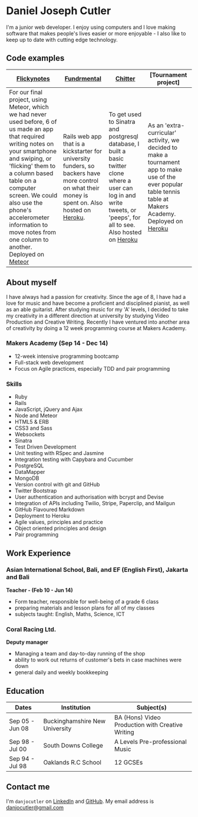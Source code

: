 Daniel Joseph Cutler
======================
I'm a junior web developer. I enjoy using computers and I love making software that makes people's lives easier or more enjoyable - I also like to keep up to date with cutting edge technology.

Code examples
-------------

| [Flickynotes] | [Fundrmental] | [Chitter] | [Tournament project] |
|-----------------|--------- |---------- |------------ |
| For our final project, using Meteor, which we had never used before, 6 of us made an app that required writing notes on your smartphone and swiping, or 'flicking' them to a column based table on a computer screen. We could also use the phone's accelerometer information to move notes from one column to another. Deployed on [Meteor](http://flickynotes.meteor.com) | Rails web app that is a kickstarter for university funders, so backers have more control on what their money is spent on. Also hosted on [Heroku](https://fundrmental.herokuapp.com). | To get used to Sinatra and postgresql database, I built a basic twitter clone where a user can log in and write tweets, or 'peeps', for all to see. Also hosted on [Heroku](https://twitface.herokuapp.com/) | As an 'extra-curricular' activity, we decided to make a tournament app to make use of the ever popular table tennis table at Makers Academy. Deployed on [Heroku](https://makersttt.herokuapp.com)

About myself
-------------
I have always had a passion for creativity. Since the age of 8, I have had a love for music and have become a proficient and disciplined pianist, as well as an able guitarist. After studying music for my 'A' levels, I decided to take my creativity in a different direction at university by studying Video Production and Creative Writing. Recently I have ventured into another area of creativity by doing a 12 week programming course at Makers Academy.

### Makers Academy (Sep 14 - Dec 14)
* 12-week intensive programming bootcamp
* Full-stack web development
* Focus on Agile practices, especially TDD and pair programming

### Skills
* Ruby
* Rails
* JavaScript, jQuery and Ajax
* Node and Meteor
* HTML5 & ERB
* CSS3 and Sass
* Websockets
* Sinatra
* Test­ Driven Development
* Unit testing with RSpec and Jasmine
* Integration testing with Capybara and Cucumber
* PostgreSQL
* DataMapper
* MongoDB
* Version control with git and GitHub
* Twitter Bootstrap
* User authentication and authorisation with bcrypt and Devise
* Integration of APIs including Twilio, Stripe, Paperclip, and Mailgun
* GitHub Flavoured Markdown
* Deployment to Heroku
* Agile values, principles and practice
* Object­ oriented principles and design
* Pair programming

Work Experience
------------
### Asian International School, Bali, and EF (English First), Jakarta and Bali
**Teacher - (Feb 10 - Jun 14)**
- Form teacher, responsible for well-being of a grade 6 class
- preparing materials and lesson plans for all of my classes
- subjects taught: English, Maths, Science, ICT

### Coral Racing Ltd.
**Deputy manager**
- Managing a team and day-to-day running of the shop
- ability to work out returns of customer's bets in case machines were down
- general daily and weekly bookkeeping

Education
---------
|      Dates      |       Institution               |              Subject(s)                          |
| --------------- |---------------------------------|--------------------------------------------------|
| Sep 05 - Jun 08 | Buckinghamshire New University  | BA (Hons) Video Production with Creative Writing |
| Sep 98 - Jul 00 | South Downs College             | A Levels Pre-professional Music                  |
| Sep 94 - Jul 98 | Oaklands R.C School             | 12 GCSEs                                         |

Contact me
------------
I'm `danjocutler` on [LinkedIn] and [GitHub].
My email address is [danjocutler@gmail.com]

[LinkedIn]: http://www.linkedin.com/in/danjocutler
[GitHub]: http://www.github.com/danjocutler
[Makers Academy]: http://www.makersacademy.com
[danjocutler@gmail.com]: mailto:danjocutler@gmail.com

[Chitter]: https://github.com/danjocutler/chitter
[Fundrmental]: https://github.com/alexfakhri/University-Kickstarter
[Flickynotes]: https://github.com/karinnielsen/Final-Project-POSTit